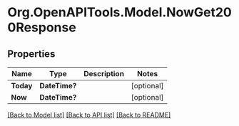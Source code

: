 # Org.OpenAPITools.Model.NowGet200Response

## Properties

Name | Type | Description | Notes
------------ | ------------- | ------------- | -------------
**Today** | **DateTime?** |  | [optional] 
**Now** | **DateTime?** |  | [optional] 

[[Back to Model list]](../README.md#documentation-for-models) [[Back to API list]](../README.md#documentation-for-api-endpoints) [[Back to README]](../README.md)

